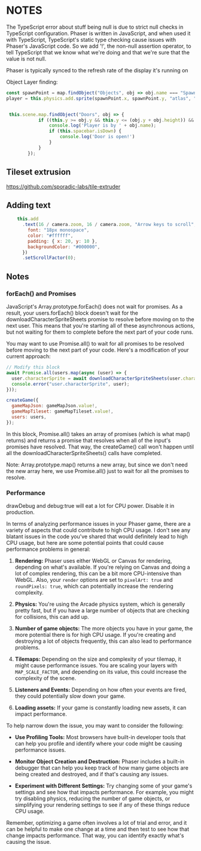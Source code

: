 # NOTES

The TypeScript error about stuff being null is due to strict null checks in TypeScript configuration. Phaser is written in JavaScript, and when used it with TypeScript, TypeScript's static type checking cause issues with Phaser's JavaScript code. So we add '!', the non-null assertion operator, to tell TypeScript that we know what we're doing and that we're sure that the value is not null.

Phaser is typically synced to the refresh rate of the display it's running on

Object Layer finding:

```js
const spawnPoint = map.findObject("Objects", obj => obj.name === "Spawn Point");
player = this.physics.add.sprite(spawnPoint.x, spawnPoint.y, "atlas", "walk-down-0");


 this.scene.map.findObject("Doors", obj => {
            if ((this.y >= obj.y && this.y <= (obj.y + obj.height)) && (this.x >= obj.x && this.x <= (obj.x + obj.width))) {
                console.log('Player is by ' + obj.name);
                if (this.spacebar.isDown) {
                    console.log('Door is open!')
                }
            }
        });
```

## Tileset extrusion

<https://github.com/sporadic-labs/tile-extruder>

## Adding text

```js
    this.add
      .text(16 / camera.zoom, 16 / camera.zoom, "Arrow keys to scroll", {
        font: "18px monospace",
        color: "#ffffff",
        padding: { x: 20, y: 10 },
        backgroundColor: "#000000",
      })
      .setScrollFactor(0);
```

## Notes

### forEach() and Promises

JavaScript's Array.prototype.forEach() does not wait for promises. As a result, your users.forEach() block doesn't wait for the downloadCharacterSpriteSheets promise to resolve before moving on to the next user. This means that you're starting all of these asynchronous actions, but not waiting for them to complete before the next part of your code runs.

You may want to use Promise.all() to wait for all promises to be resolved before moving to the next part of your code. Here's a modification of your current approach:

```js
// Modify this block
await Promise.all(users.map(async (user) => {
  user.characterSprite = await downloadCharacterSpriteSheets(user.characterSpriteName);
  console.error("user.characterSprite", user);
}));

createGame({
  gameMapJson: gameMapJson.value!,
  gameMapTileset: gameMapTileset.value!,
  users: users,
});
```

In this block, Promise.all() takes an array of promises (which is what map() returns) and returns a promise that resolves when all of the input's promises have resolved. That way, the createGame() call won't happen until all the downloadCharacterSpriteSheets() calls have completed.

Note: Array.prototype.map() returns a new array, but since we don't need the new array here, we use Promise.all() just to wait for all the promises to resolve.

### Performance

drawDebug and debug:true will eat a lot for CPU power. Disable it in production.

In terms of analyzing performance issues in your Phaser game, there are a variety of aspects that could contribute to high CPU usage. I don't see any blatant issues in the code you've shared that would definitely lead to high CPU usage, but here are some potential points that could cause performance problems in general:

1. **Rendering:** Phaser uses either WebGL or Canvas for rendering, depending on what's available. If you're relying on Canvas and doing a lot of complex rendering, this can be a bit more CPU-intensive than WebGL. Also, your `render` options are set to `pixelArt: true` and `roundPixels: true`, which can potentially increase the rendering complexity.

2. **Physics:** You're using the Arcade physics system, which is generally pretty fast, but if you have a large number of objects that are checking for collisions, this can add up.

3. **Number of game objects:** The more objects you have in your game, the more potential there is for high CPU usage. If you're creating and destroying a lot of objects frequently, this can also lead to performance problems.

4. **Tilemaps:** Depending on the size and complexity of your tilemap, it might cause performance issues. You are scaling your layers with `MAP_SCALE_FACTOR`, and depending on its value, this could increase the complexity of the scene.

5. **Listeners and Events:** Depending on how often your events are fired, they could potentially slow down your game.

6. **Loading assets:** If your game is constantly loading new assets, it can impact performance.

To help narrow down the issue, you may want to consider the following:

- **Use Profiling Tools:** Most browsers have built-in developer tools that can help you profile and identify where your code might be causing performance issues.

- **Monitor Object Creation and Destruction:** Phaser includes a built-in debugger that can help you keep track of how many game objects are being created and destroyed, and if that's causing any issues.

- **Experiment with Different Settings:** Try changing some of your game's settings and see how that impacts performance. For example, you might try disabling physics, reducing the number of game objects, or simplifying your rendering settings to see if any of these things reduce CPU usage.

Remember, optimizing a game often involves a lot of trial and error, and it can be helpful to make one change at a time and then test to see how that change impacts performance. That way, you can identify exactly what's causing the issue.
